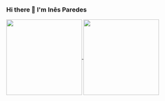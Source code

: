 ### Hi there 👋 I'm Inês Paredes

<a href="https://github.com/Paguedes875/github-readme-stats">
  <img height=200 align="center" src="https://github-readme-stats.vercel.app/api?username=Paguedes875&show_icons=true&theme=dracula" />
</a>
<a href="https://github.com/Paguedes875/convoychat">
  <img height=200 align="center" src="https://github-readme-stats.vercel.app/api/top-langs?username=Paguedes875&layout=compact&langs_count=8&card_width=320&show_icons=true&theme=dracula" />
</a>
